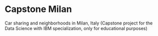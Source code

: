 # Capstone Milan
Car sharing and neighborhoods in Milan, Italy (Capstone project for the Data Science with IBM specialization, only for educational purposes)
